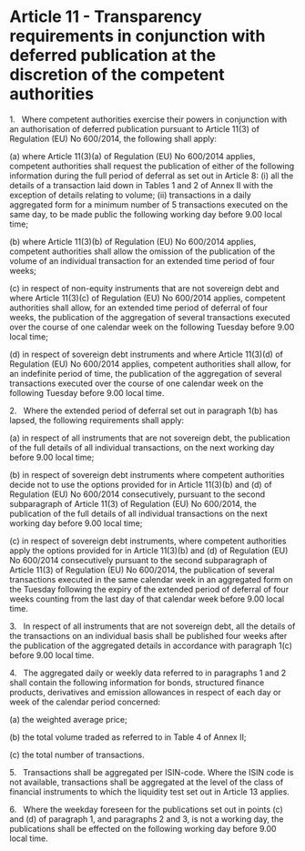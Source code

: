 # Article 11 - Transparency requirements in conjunction with deferred publication at the discretion of the competent authorities


1.   Where competent authorities exercise their powers in conjunction with an authorisation of deferred publication pursuant to Article 11(3) of Regulation (EU) No 600/2014, the following shall apply:

(a) where Article 11(3)(a) of Regulation (EU) No 600/2014 applies, competent authorities shall request the publication of either of the following information during the full period of deferral as set out in Article 8: (i) all the details of a transaction laid down in Tables 1 and 2 of Annex II with the exception of details relating to volume; (ii) transactions in a daily aggregated form for a minimum number of 5 transactions executed on the same day, to be made public the following working day before 9.00 local time;

(b) where Article 11(3)(b) of Regulation (EU) No 600/2014 applies, competent authorities shall allow the omission of the publication of the volume of an individual transaction for an extended time period of four weeks;

(c) in respect of non-equity instruments that are not sovereign debt and where Article 11(3)(c) of Regulation (EU) No 600/2014 applies, competent authorities shall allow, for an extended time period of deferral of four weeks, the publication of the aggregation of several transactions executed over the course of one calendar week on the following Tuesday before 9.00 local time;

(d) in respect of sovereign debt instruments and where Article 11(3)(d) of Regulation (EU) No 600/2014 applies, competent authorities shall allow, for an indefinite period of time, the publication of the aggregation of several transactions executed over the course of one calendar week on the following Tuesday before 9.00 local time.

2.   Where the extended period of deferral set out in paragraph 1(b) has lapsed, the following requirements shall apply:

(a) in respect of all instruments that are not sovereign debt, the publication of the full details of all individual transactions, on the next working day before 9.00 local time;

(b) in respect of sovereign debt instruments where competent authorities decide not to use the options provided for in Article 11(3)(b) and (d) of Regulation (EU) No 600/2014 consecutively, pursuant to the second subparagraph of Article 11(3) of Regulation (EU) No 600/2014, the publication of the full details of all individual transactions on the next working day before 9.00 local time;

(c) in respect of sovereign debt instruments, where competent authorities apply the options provided for in Article 11(3)(b) and (d) of Regulation (EU) No 600/2014 consecutively pursuant to the second subparagraph of Article 11(3) of Regulation (EU) No 600/2014, the publication of several transactions executed in the same calendar week in an aggregated form on the Tuesday following the expiry of the extended period of deferral of four weeks counting from the last day of that calendar week before 9.00 local time.

3.   In respect of all instruments that are not sovereign debt, all the details of the transactions on an individual basis shall be published four weeks after the publication of the aggregated details in accordance with paragraph 1(c) before 9.00 local time.

4.   The aggregated daily or weekly data referred to in paragraphs 1 and 2 shall contain the following information for bonds, structured finance products, derivatives and emission allowances in respect of each day or week of the calendar period concerned:

(a) the weighted average price;

(b) the total volume traded as referred to in Table 4 of Annex II;

(c) the total number of transactions.

5.   Transactions shall be aggregated per ISIN-code. Where the ISIN code is not available, transactions shall be aggregated at the level of the class of financial instruments to which the liquidity test set out in Article 13 applies.

6.   Where the weekday foreseen for the publications set out in points (c) and (d) of paragraph 1, and paragraphs 2 and 3, is not a working day, the publications shall be effected on the following working day before 9.00 local time.
